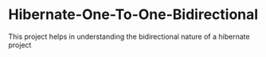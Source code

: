 # Hibernate-One-To-One-Bidirectional
 This project helps in understanding the bidirectional nature of a hibernate project
